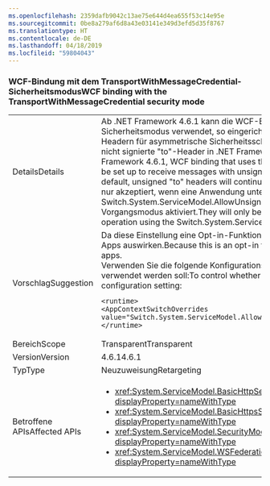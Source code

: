 ```yaml
---
ms.openlocfilehash: 2359dafb9042c13ae75e644d4ea655f53c14e95e
ms.sourcegitcommit: 0be8a279af6d8a43e03141e349d3efd5d35f8767
ms.translationtype: HT
ms.contentlocale: de-DE
ms.lasthandoff: 04/18/2019
ms.locfileid: "59804043"
---
```

### <a name="wcf-binding-with-the-transportwithmessagecredential-security-mode"></a><span data-ttu-id="75d03-101">WCF-Bindung mit dem TransportWithMessageCredential-Sicherheitsmodus</span><span class="sxs-lookup"><span data-stu-id="75d03-101">WCF binding with the TransportWithMessageCredential security mode</span></span>

|   |   |
|---|---|
|<span data-ttu-id="75d03-102">Details</span><span class="sxs-lookup"><span data-stu-id="75d03-102">Details</span></span>|<span data-ttu-id="75d03-103">Ab .NET Framework 4.6.1 kann die WCF-Bindung, die den TransportWithMessageCredential-Sicherheitsmodus verwendet, so eingerichtet werden, dass Nachrichten mit nicht signierten &quot;to&quot;-Headern für asymmetrische Sicherheitsschlüssel empfangen werden. Standardmäßig werden nicht signierte &quot;to&quot;-Header in .NET Framework 4.6.1 weiter abgelehnt.</span><span class="sxs-lookup"><span data-stu-id="75d03-103">Beginning in the .NET Framework 4.6.1, WCF binding that uses the TransportWithMessageCredential security mode can be set up to receive messages with unsigned &quot;to&quot; headers for asymmetric security keys.By default, unsigned &quot;to&quot; headers will continue to be rejected in .NET Framework 4.6.1.</span></span> <span data-ttu-id="75d03-104">Sie werden nur akzeptiert, wenn eine Anwendung unter Verwendung des Switch.System.ServiceModel.AllowUnsignedToHeader-Konfigurationsschalters diesen neuen Vorgangsmodus aktiviert.</span><span class="sxs-lookup"><span data-stu-id="75d03-104">They will only be accepted if an application opts into this new mode of operation using the Switch.System.ServiceModel.AllowUnsignedToHeader configuration switch.</span></span>|
|<span data-ttu-id="75d03-105">Vorschlag</span><span class="sxs-lookup"><span data-stu-id="75d03-105">Suggestion</span></span>|<span data-ttu-id="75d03-106">Da diese Einstellung eine Opt-in-Funktion ist, sollte sie sich nicht auf das Verhalten vorhandener Apps auswirken.</span><span class="sxs-lookup"><span data-stu-id="75d03-106">Because this is an opt-in feature, it should not affect the behavior of existing apps.</span></span><br/><span data-ttu-id="75d03-107">Verwenden Sie die folgende Konfigurationseinstellung, um zu steuern, ob das neue Verhalten verwendet werden soll:</span><span class="sxs-lookup"><span data-stu-id="75d03-107">To control whether the new behavior is used or not, use the following configuration setting:</span></span><pre><code class="lang-xml">&lt;runtime&gt;&#13;&#10;&lt;AppContextSwitchOverrides value=&quot;Switch.System.ServiceModel.AllowUnsignedToHeader=true&quot; /&gt;&#13;&#10;&lt;/runtime&gt;&#13;&#10;</code></pre>|
|<span data-ttu-id="75d03-108">Bereich</span><span class="sxs-lookup"><span data-stu-id="75d03-108">Scope</span></span>|<span data-ttu-id="75d03-109">Transparent</span><span class="sxs-lookup"><span data-stu-id="75d03-109">Transparent</span></span>|
|<span data-ttu-id="75d03-110">Version</span><span class="sxs-lookup"><span data-stu-id="75d03-110">Version</span></span>|<span data-ttu-id="75d03-111">4.6.1</span><span class="sxs-lookup"><span data-stu-id="75d03-111">4.6.1</span></span>|
|<span data-ttu-id="75d03-112">Typ</span><span class="sxs-lookup"><span data-stu-id="75d03-112">Type</span></span>|<span data-ttu-id="75d03-113">Neuzuweisung</span><span class="sxs-lookup"><span data-stu-id="75d03-113">Retargeting</span></span>|
|<span data-ttu-id="75d03-114">Betroffene APIs</span><span class="sxs-lookup"><span data-stu-id="75d03-114">Affected APIs</span></span>|<ul><li><xref:System.ServiceModel.BasicHttpSecurityMode.TransportWithMessageCredential?displayProperty=nameWithType></li><li><xref:System.ServiceModel.BasicHttpsSecurityMode.TransportWithMessageCredential?displayProperty=nameWithType></li><li><xref:System.ServiceModel.SecurityMode.TransportWithMessageCredential?displayProperty=nameWithType></li><li><xref:System.ServiceModel.WSFederationHttpSecurityMode.TransportWithMessageCredential?displayProperty=nameWithType></li></ul>|
